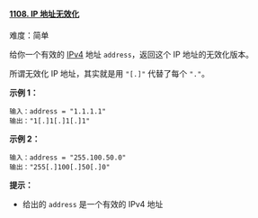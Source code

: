 ﻿#### [1108\. IP 地址无效化](https://leetcode.cn/problems/defanging-an-ip-address/)

难度：简单

给你一个有效的 [IPv4](https://baike.baidu.com/item/IPv4) 地址 `address`，返回这个 IP 地址的无效化版本。

所谓无效化 IP 地址，其实就是用 `"[.]"` 代替了每个 `"."`。

**示例 1：**

```
输入：address = "1.1.1.1"
输出："1[.]1[.]1[.]1"
```

**示例 2：**

```
输入：address = "255.100.50.0"
输出："255[.]100[.]50[.]0"
```

**提示：**

-   给出的 `address` 是一个有效的 IPv4 地址
